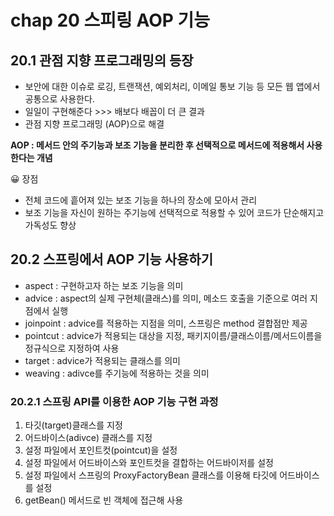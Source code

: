 # chap 20 스피링 AOP 기능

## 20.1 관점 지향 프로그래밍의 등장

- 보안에 대한 이슈로 로깅, 트랜잭션, 예외처리, 이메일 통보 기능 등 모든 웹 앱에서 공통으로 사용한다.
- 일일이 구현해준다 >>> 배보다 배꼽이 더 큰 결과
- 관점 지향 프로그래밍 (AOP)으로 해결

**AOP : 메서드 안의 주기능과 보조 기능을 분리한 후 선택적으로 메서드에 적용해서 사용한다는 개념**

😀 장점

- 전체 코드에 흩어져 있는 보조 기능을 하나의 장소에 모아서 관리
- 보조 기능을 자신이 원하는 주기능에 선택적으로 적용할 수 있어 코드가 단순해지고 가독성도 향상



## 20.2 스프링에서 AOP 기능 사용하기

- aspect : 구현하고자 하는 보조 기능을 의미
- advice : aspect의 실제 구현체(클래스)를 의미, 메소드 호출을 기준으로 여러 지점에서 실행
- joinpoint : advice를 적용하는 지점을 의미, 스프링은 method 결합점만 제공
- pointcut : advice가 적용되는 대상을 지정, 패키지이름/클래스이름/메서드이름을 정규식으로 지정하여 사용
- target : advice가 적용되는 클래스를 의미
- weaving : adivce를 주기능에 적용하는 것을 의미

### 20.2.1 스프링 API를 이용한 AOP 기능 구현 과정

1. 타깃(target)클래스를 지정
2. 어드바이스(adivce) 클래스를 지정
3. 설정 파일에서 포인트컷(pointcut)을 설정
4. 설정 파일에서 어드바이스와 포인트컷을 결합하는 어드바이저를 설정
5. 설정 파일에서 스프링의 ProxyFactoryBean 클래스를 이용해 타깃에 어드바이스를 설정
6. getBean() 메서드로 빈 객체에 접근해 사용